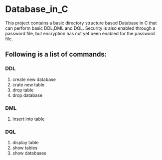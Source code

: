 # Database_in_C

This project contains a basic directory structure based Database in C that can perform basic DDL,DML and DQL. Security is also enabled through a password file, but encryption has not yet been enabled for the password file.

<h2>Following is a list of commands:</h2>

<h3>DDL</h3>

1. create new database
2. crate new table
3. drop table
4. drop database

<h3>DML</h3>

1. insert into table

<h3>DQL</h3>

1. display table
2. show tables
3. show databases
